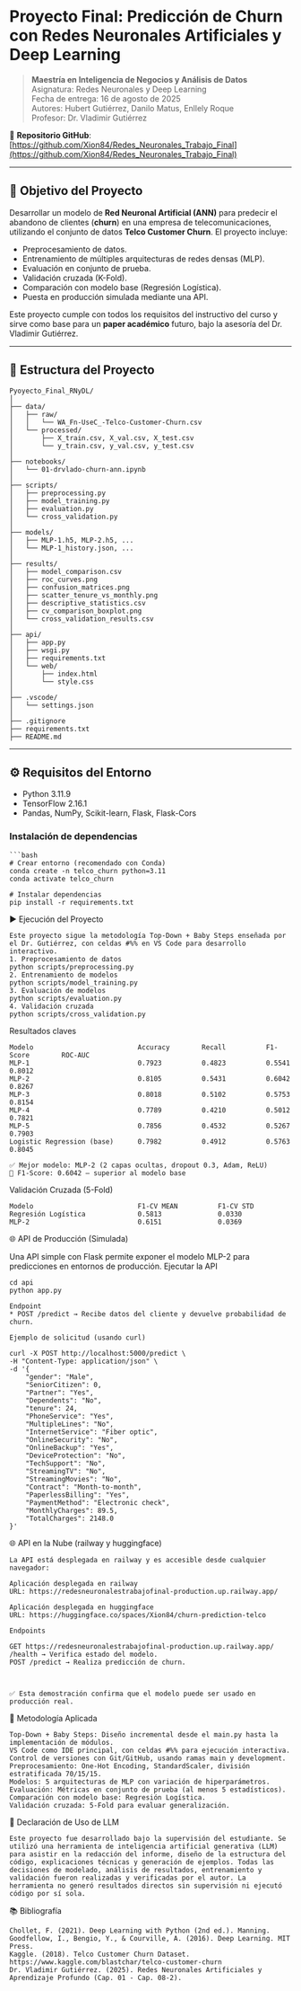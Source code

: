 # Proyecto Final: Predicción de Churn con Redes Neuronales Artificiales y Deep Learning

> **Maestría en Inteligencia de Negocios y Análisis de Datos**  
> Asignatura: Redes Neuronales y Deep Learning  
> Fecha de entrega: 16 de agosto de 2025  
> Autores: Hubert Gutiérrez, Danilo Matus, Enllely Roque  
> Profesor: Dr. Vladimir Gutiérrez  

🔗 **Repositorio GitHub**: [https://github.com/Xion84/Redes_Neuronales_Trabajo_Final](https://github.com/Xion84/Redes_Neuronales_Trabajo_Final)

---

## 🎯 Objetivo del Proyecto

Desarrollar un modelo de **Red Neuronal Artificial (ANN)** para predecir el abandono de clientes (**churn**) en una empresa de telecomunicaciones, utilizando el conjunto de datos **Telco Customer Churn**. El proyecto incluye:

- Preprocesamiento de datos.
- Entrenamiento de múltiples arquitecturas de redes densas (MLP).
- Evaluación en conjunto de prueba.
- Validación cruzada (K-Fold).
- Comparación con modelo base (Regresión Logística).
- Puesta en producción simulada mediante una API.

Este proyecto cumple con todos los requisitos del instructivo del curso y sirve como base para un **paper académico** futuro, bajo la asesoría del Dr. Vladimir Gutiérrez.

---

## 📂 Estructura del Proyecto

    Pyoyecto_Final_RNyDL/
    │
    ├── data/
    │   ├── raw/
    │   │   └── WA_Fn-UseC_-Telco-Customer-Churn.csv
    │   └── processed/
    │       ├── X_train.csv, X_val.csv, X_test.csv
    │       └── y_train.csv, y_val.csv, y_test.csv
    │
    ├── notebooks/
    │   └── 01-drvlado-churn-ann.ipynb
    │
    ├── scripts/
    │   ├── preprocessing.py
    │   ├── model_training.py
    │   ├── evaluation.py
    │   └── cross_validation.py 
    │
    ├── models/
    │   ├── MLP-1.h5, MLP-2.h5, ...
    │   └── MLP-1_history.json, ...
    │
    ├── results/
    │   ├── model_comparison.csv
    │   ├── roc_curves.png
    │   ├── confusion_matrices.png
    │   ├── scatter_tenure_vs_monthly.png
    │   ├── descriptive_statistics.csv
    │   ├── cv_comparison_boxplot.png
    │   └── cross_validation_results.csv
    │
    ├── api/
    │   ├── app.py
    │   ├── wsgi.py
    │   ├── requirements.txt
    │   └── web/
    │       ├── index.html
    │       └── style.css
    │
    ├── .vscode/
    │   └── settings.json
    │
    ├── .gitignore
    ├── requirements.txt
    ├── README.md



---

## ⚙️ Requisitos del Entorno

  - Python 3.11.9
  - TensorFlow 2.16.1
  - Pandas, NumPy, Scikit-learn, Flask, Flask-Cors

### Instalación de dependencias

    ```bash
    # Crear entorno (recomendado con Conda)
    conda create -n telco_churn python=3.11
    conda activate telco_churn

    # Instalar dependencias
    pip install -r requirements.txt

▶️ Ejecución del Proyecto 

    Este proyecto sigue la metodología Top-Down + Baby Steps enseñada por el Dr. Gutiérrez, con celdas #%% en VS Code para desarrollo interactivo. 
    1. Preprocesamiento de datos 
    python scripts/preprocessing.py
    2. Entrenamiento de modelos
    python scripts/model_training.py
    3. Evaluación de modelos
    python scripts/evaluation.py
    4. Validación cruzada
    python scripts/cross_validation.py

Resultados claves 

    Modelo                          Accuracy        Recall          F1-Score        ROC-AUC
    MLP-1                           0.7923          0.4823          0.5541          0.8012
    MLP-2                          	0.8105          0.5431 	        0.6042          0.8267
    MLP-3                           0.8018          0.5102          0.5753          0.8154
    MLP-4                           0.7789          0.4210          0.5012          0.7821
    MLP-5                           0.7856          0.4532          0.5267          0.7903
    Logistic Regression (base)      0.7982          0.4912          0.5763          0.8045

    ✅ Mejor modelo: MLP-2 (2 capas ocultas, dropout 0.3, Adam, ReLU)
    🎯 F1-Score: 0.6042 — superior al modelo base

Validación Cruzada (5-Fold)

    Modelo                          F1-CV MEAN          F1-CV STD
    Regresión Logística             0.5813              0.0330
    MLP-2                           0.6151              0.0369

🌐 API de Producción (Simulada) 

Una API simple con Flask permite exponer el modelo MLP-2 para predicciones en entornos de producción. 
    Ejecutar la API 

    cd api
    python app.py

    Endpoint
    * POST /predict → Recibe datos del cliente y devuelve probabilidad de churn.

    Ejemplo de solicitud (usando curl)

    curl -X POST http://localhost:5000/predict \
    -H "Content-Type: application/json" \
    -d '{
        "gender": "Male",
        "SeniorCitizen": 0,
        "Partner": "Yes",
        "Dependents": "No",
        "tenure": 24,
        "PhoneService": "Yes",
        "MultipleLines": "No",
        "InternetService": "Fiber optic",
        "OnlineSecurity": "No",
        "OnlineBackup": "Yes",
        "DeviceProtection": "No",
        "TechSupport": "No",
        "StreamingTV": "No",
        "StreamingMovies": "No",
        "Contract": "Month-to-month",
        "PaperlessBilling": "Yes",
        "PaymentMethod": "Electronic check",
        "MonthlyCharges": 89.5,
        "TotalCharges": 2148.0
    }'

🌐 API en la Nube (railway y huggingface) 

    La API está desplegada en railway y es accesible desde cualquier navegador: 

    Aplicación desplegada en railway
    URL: https://redesneuronalestrabajofinal-production.up.railway.app/  

    Aplicación desplegada en huggingface
    URL: https://huggingface.co/spaces/Xion84/churn-prediction-telco

    Endpoints 

    GET https://redesneuronalestrabajofinal-production.up.railway.app/  /health → Verifica estado del modelo.
    POST /predict → Realiza predicción de churn.
    
     

    ✅ Esta demostración confirma que el modelo puede ser usado en producción real. 
     
🧠 Metodología Aplicada 

    Top-Down + Baby Steps: Diseño incremental desde el main.py hasta la implementación de módulos.
    VS Code como IDE principal, con celdas #%% para ejecución interactiva.
    Control de versiones con Git/GitHub, usando ramas main y development.
    Preprocesamiento: One-Hot Encoding, StandardScaler, división estratificada 70/15/15.
    Modelos: 5 arquitecturas de MLP con variación de hiperparámetros.
    Evaluación: Métricas en conjunto de prueba (al menos 5 estadísticos).
    Comparación con modelo base: Regresión Logística.
    Validación cruzada: 5-Fold para evaluar generalización.
     
🤖 Declaración de Uso de LLM 

    Este proyecto fue desarrollado bajo la supervisión del estudiante. Se utilizó una herramienta de inteligencia artificial generativa (LLM) para asistir en la redacción del informe, diseño de la estructura del código, explicaciones técnicas y generación de ejemplos. Todas las decisiones de modelado, análisis de resultados, entrenamiento y validación fueron realizadas y verificadas por el autor. La herramienta no generó resultados directos sin supervisión ni ejecutó código por sí sola. 
     
📚 Bibliografía 

    Chollet, F. (2021). Deep Learning with Python (2nd ed.). Manning.
    Goodfellow, I., Bengio, Y., & Courville, A. (2016). Deep Learning. MIT Press.
    Kaggle. (2018). Telco Customer Churn Dataset. https://www.kaggle.com/blastchar/telco-customer-churn 
    Dr. Vladimir Gutiérrez. (2025). Redes Neuronales Artificiales y Aprendizaje Profundo (Cap. 01 - Cap. 08-2).
     